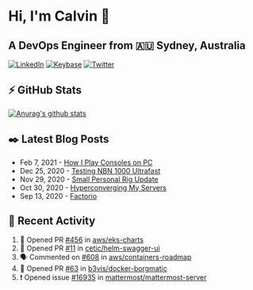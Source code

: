# Hi, I'm Calvin 🍭
## A DevOps Engineer from 🇦🇺 Sydney, Australia</h3>

[![LinkedIn](https://img.shields.io/badge/-c–bui-0077B5?style=flat-square&labelColor=0077B5&logo=LinkedIn&logoColor=white)](https://www.linkedin.com/in/c-bui/)
[![Keybase](https://img.shields.io/badge/-calvinbui-ff6f21?style=flat-square&labelColor=ff6f21&logo=Keybase&logoColor=white)](https://keybase.io/calvinbui)
[![Twitter](https://img.shields.io/badge/-ASAPCalvin-1DA1F2?style=flat-square&labelColor=1DA1F2&logo=Twitter&logoColor=white)](https://twitter.com/ASAPCalvin)

<!-- https://github.com/rishavanand/github-profilinator -->
## ⚡ GitHub Stats
[![Anurag's github stats](https://github-readme-stats.vercel.app/api?username=calvinbui&count_private=true&hide_title=true)](https://github.com/anuraghazra/github-readme-stats)

<!-- https://github.com/gautamkrishnar/blog-post-workflow -->
## ✒️ Latest Blog Posts

<!-- BLOG-POST-LIST:START -->
- Feb 7, 2021 - [How I Play Consoles on PC](https://calvin.me/how-i-play-consoles-on-pc)
- Dec 25, 2020 - [Testing NBN 1000 Ultrafast](https://calvin.me/testing-nbn-1000-ultrafast)
- Nov 29, 2020 - [Small Personal Rig Update](https://calvin.me/small-personal-rig-update)
- Oct 30, 2020 - [Hyperconverging My Servers](https://calvin.me/hyperconverging-my-servers)
- Sep 13, 2020 - [Factorio](https://calvin.me/factorio)

<!-- BLOG-POST-LIST:END -->

## 🏃‍ Recent Activity

<!--START_SECTION:activity-->
1. 💪 Opened PR [#456](https://github.com/aws/eks-charts/pull/456) in [aws/eks-charts](https://github.com/aws/eks-charts)
2. 💪 Opened PR [#11](https://github.com/cetic/helm-swagger-ui/pull/11) in [cetic/helm-swagger-ui](https://github.com/cetic/helm-swagger-ui)
3. 🗣 Commented on [#608](https://github.com/aws/containers-roadmap/issues/608) in [aws/containers-roadmap](https://github.com/aws/containers-roadmap)
4. 💪 Opened PR [#63](https://github.com/b3vis/docker-borgmatic/pull/63) in [b3vis/docker-borgmatic](https://github.com/b3vis/docker-borgmatic)
5. ❗️ Opened issue [#16935](https://github.com/mattermost/mattermost-server/issues/16935) in [mattermost/mattermost-server](https://github.com/mattermost/mattermost-server)
<!--END_SECTION:activity-->
